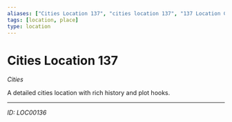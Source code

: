 ```yaml
---
aliases: ["Cities Location 137", "cities location 137", "137 Location Cities"]
tags: [location, place]
type: location
---
```


# Cities Location 137

*Cities*

A detailed cities location with rich history and plot hooks.

---
*ID: LOC00136*